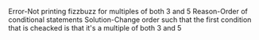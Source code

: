 Error-Not printing fizzbuzz for multiples of both 3 and 5
Reason-Order of conditional statements
Solution-Change order such that the first condition that is cheacked is that it's a multiple of both 3 and 5